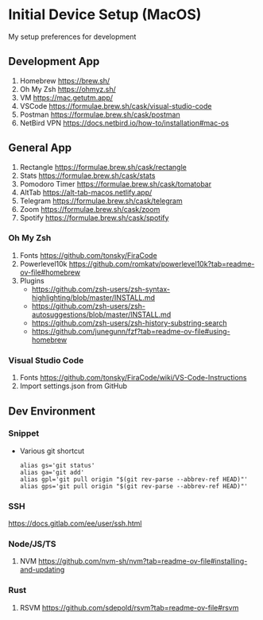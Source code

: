 # Initial Device Setup (MacOS)

My setup preferences for development

## Development App
1. Homebrew https://brew.sh/
2. Oh My Zsh https://ohmyz.sh/
3. VM https://mac.getutm.app/
4. VSCode https://formulae.brew.sh/cask/visual-studio-code
5. Postman https://formulae.brew.sh/cask/postman
6. NetBird VPN https://docs.netbird.io/how-to/installation#mac-os

## General App
1. Rectangle https://formulae.brew.sh/cask/rectangle
2. Stats https://formulae.brew.sh/cask/stats
3. Pomodoro Timer https://formulae.brew.sh/cask/tomatobar
4. AltTab https://alt-tab-macos.netlify.app/
5. Telegram https://formulae.brew.sh/cask/telegram
6. Zoom https://formulae.brew.sh/cask/zoom
7. Spotify https://formulae.brew.sh/cask/spotify

### Oh My Zsh
1. Fonts https://github.com/tonsky/FiraCode
2. Powerlevel10k https://github.com/romkatv/powerlevel10k?tab=readme-ov-file#homebrew
3. Plugins
    - https://github.com/zsh-users/zsh-syntax-highlighting/blob/master/INSTALL.md
    - https://github.com/zsh-users/zsh-autosuggestions/blob/master/INSTALL.md
    - https://github.com/zsh-users/zsh-history-substring-search
    - https://github.com/junegunn/fzf?tab=readme-ov-file#using-homebrew

### Visual Studio Code
1. Fonts https://github.com/tonsky/FiraCode/wiki/VS-Code-Instructions
2. Import settings.json from GitHub

## Dev Environment

### Snippet
- Various git shortcut
    ```
    alias gs='git status'
    alias ga='git add'
    alias gpl='git pull origin "$(git rev-parse --abbrev-ref HEAD)"'
    alias gps='git pull origin "$(git rev-parse --abbrev-ref HEAD)"'
    ```


### SSH
https://docs.gitlab.com/ee/user/ssh.html

### Node/JS/TS
1. NVM https://github.com/nvm-sh/nvm?tab=readme-ov-file#installing-and-updating

### Rust
1. RSVM https://github.com/sdepold/rsvm?tab=readme-ov-file#rsvm
